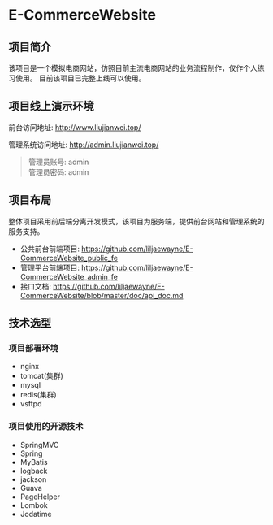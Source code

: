 # E-CommerceWebsite

## 项目简介
该项目是一个模拟电商网站，仿照目前主流电商网站的业务流程制作，仅作个人练习使用。
目前该项目已完整上线可以使用。

## 项目线上演示环境
前台访问地址: http://www.liujianwei.top/

管理系统访问地址: http://admin.liujianwei.top/

>管理员账号: admin  
管理员密码: admin

## 项目布局
整体项目采用前后端分离开发模式，该项目为服务端，提供前台网站和管理系统的服务支持。

- 公共前台前端项目: https://github.com/liljaewayne/E-CommerceWebsite_public_fe
- 管理平台前端项目: https://github.com/liljaewayne/E-CommerceWebsite_admin_fe
- 接口文档: https://github.com/liljaewayne/E-CommerceWebsite/blob/master/doc/api_doc.md

## 技术选型
### 项目部署环境
- nginx
- tomcat(集群)
- mysql
- redis(集群)
- vsftpd

### 项目使用的开源技术
- SpringMVC
- Spring
- MyBatis
- logback
- jackson
- Guava
- PageHelper
- Lombok
- Jodatime

